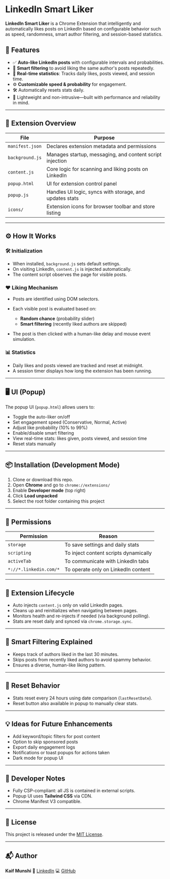 # LinkedIn Smart Liker

**LinkedIn Smart Liker** is a Chrome Extension that intelligently and automatically likes posts on LinkedIn based on configurable behavior such as speed, randomness, smart author filtering, and session-based statistics.


## 🚀 Features

* ✅ **Auto-like LinkedIn posts** with configurable intervals and probabilities.
* 🧠 **Smart filtering** to avoid liking the same author's posts repeatedly.
* 🔄 **Real-time statistics**: Tracks daily likes, posts viewed, and session time.
* ⚙️ **Customizable speed & probability** for engagement.
* 🛠️ Automatically resets stats daily.
* 🔌 Lightweight and non-intrusive—built with performance and reliability in mind.

---

## 🧩 Extension Overview

| File            | Purpose                                                  |
| --------------- | -------------------------------------------------------- |
| `manifest.json` | Declares extension metadata and permissions              |
| `background.js` | Manages startup, messaging, and content script injection |
| `content.js`    | Core logic for scanning and liking posts on LinkedIn     |
| `popup.html`    | UI for extension control panel                           |
| `popup.js`      | Handles UI logic, syncs with storage, and updates stats  |
| `icons/`        | Extension icons for browser toolbar and store listing    |

---

## ⚙️ How It Works

### 🛠 Initialization

* When installed, `background.js` sets default settings.
* On visiting LinkedIn, `content.js` is injected automatically.
* The content script observes the page for visible posts.

### ❤️ Liking Mechanism

* Posts are identified using DOM selectors.
* Each visible post is evaluated based on:

  * **Random chance** (probability slider)
  * **Smart filtering** (recently liked authors are skipped)
* The post is then clicked with a human-like delay and mouse event simulation.

### 📊 Statistics

* Daily likes and posts viewed are tracked and reset at midnight.
* A session timer displays how long the extension has been running.

---

## 🖥 UI (Popup)

The popup UI (`popup.html`) allows users to:

* Toggle the auto-liker on/off
* Set engagement speed (Conservative, Normal, Active)
* Adjust like probability (10% to 99%)
* Enable/disable smart filtering
* View real-time stats: likes given, posts viewed, and session time
* Reset stats manually

---

## 📦 Installation (Development Mode)

1. Clone or download this repo.
2. Open **Chrome** and go to `chrome://extensions/`
3. Enable **Developer mode** (top right)
4. Click **Load unpacked**
5. Select the root folder containing this project

---

## 🔐 Permissions

| Permission             | Reason                                |
| ---------------------- | ------------------------------------- |
| `storage`              | To save settings and daily stats      |
| `scripting`            | To inject content scripts dynamically |
| `activeTab`            | To communicate with LinkedIn tabs     |
| `*://*.linkedin.com/*` | To operate only on LinkedIn content   |

---

## 🔄 Extension Lifecycle

* Auto injects `content.js` only on valid LinkedIn pages.
* Cleans up and reinitializes when navigating between pages.
* Monitors health and re-injects if needed (via background polling).
* Stats are reset daily and synced via `chrome.storage.sync`.

---

## 🧠 Smart Filtering Explained

* Keeps track of authors liked in the last 30 minutes.
* Skips posts from recently liked authors to avoid spammy behavior.
* Ensures a diverse, human-like liking pattern.

---

## 📅 Reset Behavior

* Stats reset every 24 hours using date comparison (`lastResetDate`).
* Reset button also available in popup to manually clear stats.

---

## 💡 Ideas for Future Enhancements

* Add keyword/topic filters for post content
* Option to skip sponsored posts
* Export daily engagement logs
* Notifications or toast popups for actions taken
* Dark mode for popup UI

---

## 🧪 Developer Notes

* Fully CSP-compliant: all JS is contained in external scripts.
* Popup UI uses **Tailwind CSS** via CDN.
* Chrome Manifest V3 compatible.

---

## 🧾 License

This project is released under the [MIT License](LICENSE).

---

## 📬 Author

**Kaif Munshi**
🔗 [LinkedIn](https://www.linkedin.com/in/kaif-munshi)
💻 [GitHub](https://github.com/Kaiftech)



